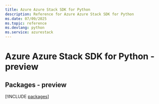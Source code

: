 ```yaml
---
title: Azure Azure Stack SDK for Python
description: Reference for Azure Azure Stack SDK for Python
ms.date: 07/09/2025
ms.topic: reference
ms.devlang: python
ms.service: azurestack
---
```

# Azure Azure Stack SDK for Python - preview
## Packages - preview
[!INCLUDE [packages](azure-stack-index.md)]